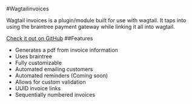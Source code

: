 #Wagtailinvoices

Wagtail invoices is a plugin/module built for use with wagtail. It taps into using the braintree payment gateway while linking it all into wagtail.

[Check it out on GitHub](https://github.com/SableWalnut/wagtailinvoices)
##Features
+ Generates a pdf from invoice information 
+ Uses braintree
+ Fully customizable 
+ Automated emailing customers
+ Automated reminders (Coming soon)
+ Allows for custom validation
+ UUID invoice links
+ Sequentially numbered invoices

